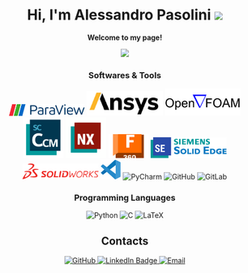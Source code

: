 <h1 align="center">
  Hi, I'm Alessandro Pasolini     
  <img src="https://media.giphy.com/media/v1.Y2lkPTc5MGI3NjExdmQwMzBmdTk2Zmt2NWdleG5qOXhvM3ltcnRqcGEwcGpiaGw1bHF1aSZlcD12MV9pbnRlcm5hbF9naWZfYnlfaWQmY3Q9cw/juua9i2c2fA0AIp2iq/giphy.gif" width="50"/> 
</h1>

<p align="center">
  <b>Welcome to my page!</b>
</p>

<div align="center">
  <img src="https://media.giphy.com/media/v1.Y2lkPTc5MGI3NjExZnRhcjRzM242enVvN3dhZ3NicGxpNDh6djJ0dWk4bDRtZHd6MWFjZyZlcD12MV9pbnRlcm5hbF9naWZfYnlfaWQmY3Q9Zw/qgQUggAC3Pfv687qPC/giphy.gif" height="300"/>
</div>



<h3 align="center">Softwares & Tools</h3>

<p align="center">
  <img src="logo/paraview.png" alt="Paraview" width="150"/>
  <img src="logo/ansys.png" alt="Ansys" width="150"/>  
  <img src="logo/openfoam.svg" alt="Openfoam" width="150"/>  
  <img src="logo/starccm.webp" alt="Starccm" width="80"/>
  <img src="logo/nx.svg" alt="Nx" width="80"/>
  <img src="logo/fusion.png" alt="Fusion" width="80"/>
  <img src="logo/solidedge.png" alt="Solidedge" width="150"/>
  <img src="logo/solidworks.png" alt="Solidworks" width="150"/>

  <img src="logo/vscode.svg" alt="Vscode" width="40"/>
  <img src="https://skillicons.dev/icons?i=pycharm" title="PyCharm" alt="PyCharm" />
  
  <img src="https://skillicons.dev/icons?i=github" title="GitHub" alt="GitHub" />
  <img src="https://skillicons.dev/icons?i=gitlab" title="GitLab" alt="GitLab" />

<h3 align="center">Programming Languages</h3>

<p align="center">
  <img src="https://skillicons.dev/icons?i=py" title="Python" alt="Python" />
  <img src="https://skillicons.dev/icons?i=c" title="C" alt="C" />
  <img src="https://skillicons.dev/icons?i=latex" title="LaTeX" alt="LaTeX" />

</p> 
  
  




</p>

<h2 align="center">Contacts</h2>

<div align="center" id="badges">
  <a href="https://github.com/pasodes">
    <img alt="GitHub" src="https://img.shields.io/badge/-Github-181717?style=for-the-badge&logo=github&logoColor=white" />
  </a> 
  <a href="https://www.linkedin.com/in/alessandro-pasolini-10813b234">
    <img src="https://img.shields.io/badge/LinkedIn-blue?style=for-the-badge&logo=linkedin&logoColor=white" alt="LinkedIn Badge"/>
  </a>
  <a href="mailto:alessandro1.pasolini@mail.polimi.it">
    <img alt="Email" src="https://img.shields.io/badge/-Email-D14836?style=for-the-badge&logo=gmail&logoColor=white" />
  </a>  
</div>

